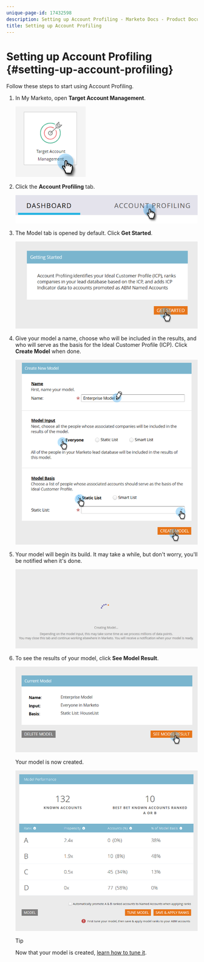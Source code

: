 ```yaml
---
unique-page-id: 17432598
description: Setting up Account Profiling - Marketo Docs - Product Documentation
title: Setting up Account Profiling
---
```


# Setting up Account Profiling {#setting-up-account-profiling}

Follow these steps to start using Account Profiling.

1. In My Marketo, open **Target Account Management**.

   ![](assets/setting-up-account-profiling-1.png)

1. Click the **Account Profiling** tab.

   ![](assets/two-1.png)

1. The Model tab is opened by default. Click **Get Started**.

   ![](assets/three.png)

1. Give your model a name, choose who will be included in the results, and who will serve as the basis for the Ideal Customer Profile (ICP). Click **Create Model** when done.

   ![](assets/four.png)

1. Your model will begin its build. It may take a while, but don't worry, you'll be notified when it's done.

   ![](assets/five.png)

1. To see the results of your model, click **See Model Result**.

   ![](assets/six.png)

   Your model is now created.

   ![](assets/seven.png)

   >[!TIP]
   >
   >Now that your model is created, [learn how to tune it](/help/marketo/product-docs/target-account-management/account-profiling/account-profiling-ranking-and-tuning.md).
